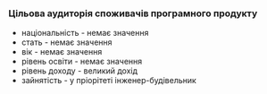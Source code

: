 ### Цільова аудиторія споживачів програмного продукту
+ національність - немає значення
+ стать - немає значення
+ вік - немає значення
+ рівень освіти - немає значення
+ рівень доходу - великий дохід
+ зайнятість - у пріорітеті інженер-будівельник
